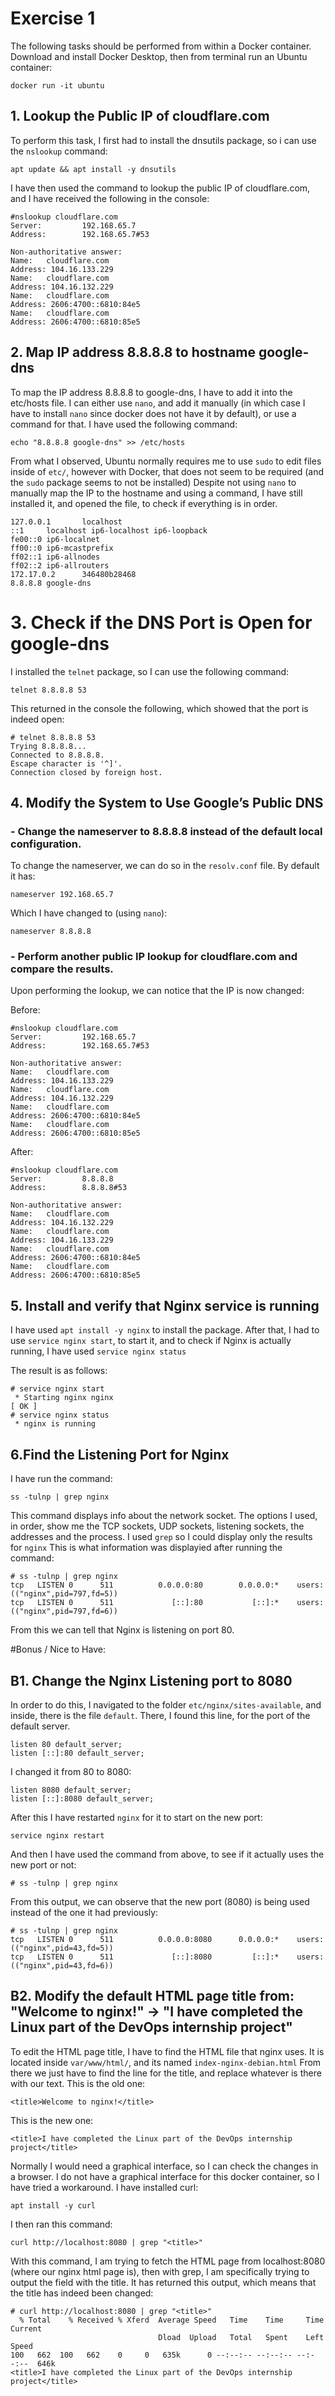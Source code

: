# Exercise 1

The following tasks should be performed from within a Docker container. 
Download and install Docker Desktop, then from terminal run an Ubuntu container: 

`docker run -it ubuntu`

## 1. Lookup the Public IP of cloudflare.com

To perform this task, I first had to install the dnsutils package, so i can use the `nslookup` command:

`apt update && apt install -y dnsutils`

I have then used the command to lookup the public IP of cloudflare.com, and I have received the following in the console:

```
#nslookup cloudflare.com
Server:         192.168.65.7
Address:        192.168.65.7#53

Non-authoritative answer:
Name:   cloudflare.com
Address: 104.16.133.229
Name:   cloudflare.com
Address: 104.16.132.229
Name:   cloudflare.com
Address: 2606:4700::6810:84e5
Name:   cloudflare.com
Address: 2606:4700::6810:85e5
```


## 2. Map IP address 8.8.8.8 to hostname google-dns 

To map the IP address 8.8.8.8 to google-dns, I have to add it into the etc/hosts file.
I can either use `nano`, and add it manually (in which case I have to install `nano` since docker does not have it by default), or use a command for that.
I have used the following command:

`echo "8.8.8.8 google-dns" >> /etc/hosts`

From what I observed, Ubuntu normally requires me to use `sudo` to edit files inside of `etc/`, however with Docker, that does not seem to be required (and the `sudo` package seems to not be installed)
Despite not using `nano` to manually map the IP to the hostname and using a command, I have still installed it, and opened the file, to check if everything is in order.

```                                                           
127.0.0.1       localhost
::1     localhost ip6-localhost ip6-loopback
fe00::0 ip6-localnet
ff00::0 ip6-mcastprefix
ff02::1 ip6-allnodes
ff02::2 ip6-allrouters
172.17.0.2      346480b28468
8.8.8.8 google-dns
```

# 3. Check if the DNS Port is Open for google-dns

I installed the `telnet` package, so I can use the following command:

`telnet 8.8.8.8 53`

This returned in the console the following, which showed that the port is indeed open:

```
# telnet 8.8.8.8 53
Trying 8.8.8.8...
Connected to 8.8.8.8.
Escape character is '^]'.
Connection closed by foreign host.
```
 
## 4. Modify the System to Use Google’s Public DNS 
### - Change the nameserver to 8.8.8.8 instead of the default local configuration. 

To change the nameserver, we can do so in the `resolv.conf` file. By default it has:

`nameserver 192.168.65.7`

Which I have changed to (using `nano`):

`nameserver 8.8.8.8`

###	- Perform another public IP lookup for cloudflare.com and compare the results. 

Upon performing the lookup, we can notice that the IP is now changed:

Before:
```
#nslookup cloudflare.com
Server:         192.168.65.7
Address:        192.168.65.7#53

Non-authoritative answer:
Name:   cloudflare.com
Address: 104.16.133.229
Name:   cloudflare.com
Address: 104.16.132.229
Name:   cloudflare.com
Address: 2606:4700::6810:84e5
Name:   cloudflare.com
Address: 2606:4700::6810:85e5
```

After:
```
#nslookup cloudflare.com
Server:         8.8.8.8
Address:        8.8.8.8#53

Non-authoritative answer:
Name:   cloudflare.com
Address: 104.16.132.229
Name:   cloudflare.com
Address: 104.16.133.229
Name:   cloudflare.com
Address: 2606:4700::6810:84e5
Name:   cloudflare.com
Address: 2606:4700::6810:85e5
```

## 5. Install and verify that Nginx service is running 

I have used `apt install -y nginx` to install the package.
After that, I had to use `service nginx start`, to start it, and to check if Nginx is actually running, I have used `service nginx status`

The result is as follows:
```
# service nginx start
 * Starting nginx nginx                                                                                                     [ OK ] 
# service nginx status
 * nginx is running
```

## 6.Find the Listening Port for Nginx

I have run the command:

`ss -tulnp | grep nginx`

This command displays info about the network socket. The options I used, in order, show me the TCP sockets, UDP sockets, listening sockets, the addresses and the process. I used `grep` so I could display only the results for `nginx`
This is what information was displayied after running the command:
```
# ss -tulnp | grep nginx
tcp   LISTEN 0      511          0.0.0.0:80        0.0.0.0:*    users:(("nginx",pid=797,fd=5))
tcp   LISTEN 0      511             [::]:80           [::]:*    users:(("nginx",pid=797,fd=6))
```

From this we can tell that Nginx is listening on port 80.

#Bonus / Nice to Have: 
## B1. Change the Nginx Listening port to 8080

In order to do this, I navigated to the folder `etc/nginx/sites-available`, and inside, there is the file `default`.
There, I found this line, for the port of the default server.
```
listen 80 default_server;
listen [::]:80 default_server; 
```

I changed it from 80 to 8080:
```
listen 8080 default_server;
listen [::]:8080 default_server;
```

After this I have restarted `nginx` for it to start on the new port:

`service nginx restart`

And then I have used the command from above, to see if it actually uses the new port or not:

`# ss -tulnp | grep nginx`

From this output, we can observe that the new port (8080) is being used instead of the one it had previously:

```
# ss -tulnp | grep nginx
tcp   LISTEN 0      511          0.0.0.0:8080      0.0.0.0:*    users:(("nginx",pid=43,fd=5))
tcp   LISTEN 0      511             [::]:8080         [::]:*    users:(("nginx",pid=43,fd=6))
```

## B2. Modify the default HTML page title from: "Welcome to nginx!" → "I have completed the Linux part of the DevOps internship project"

To edit the HTML page title, I have to find the HTML file that nginx uses.
It is located inside `var/www/html/`, and its named `index-nginx-debian.html`
From there we just have to find the line for the title, and replace whatever is there with our text.
This is the old one:

`<title>Welcome to nginx!</title>`

This is the new one:

`<title>I have completed the Linux part of the DevOps internship project</title>`

Normally I would need a graphical interface, so I can check the changes in a browser.
I do not have a graphical interface for this docker container, so I have tried a workaround.
I have installed curl:

`apt install -y curl`

I then ran this command:

`curl http://localhost:8080 | grep "<title>"`

With this command, I am trying to fetch the HTML page from localhost:8080 (where our nginx html page is), then with grep, I am specifically trying to output the field with the title.
It has returned this output, which means that the title has indeed been changed:

```
# curl http://localhost:8080 | grep "<title>"
  % Total    % Received % Xferd  Average Speed   Time    Time     Time  Current
                                 Dload  Upload   Total   Spent    Left  Speed
100   662  100   662    0     0   635k      0 --:--:-- --:--:-- --:--:--  646k
<title>I have completed the Linux part of the DevOps internship project</title>
```

